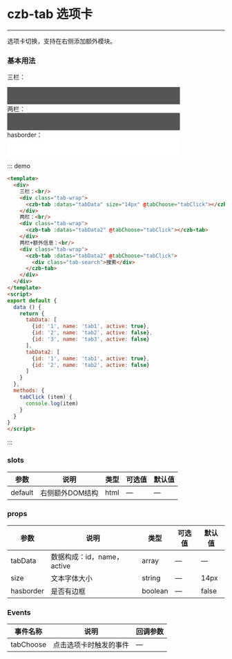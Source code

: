 <style>
  .tab-wrap{
    max-width: 360px;
    background: #555;
    padding: 20px;
  }
  .hasborder{
    background: #fff;
  }
</style>
<script>
export default {
  data () {
    return {
      tabData: [
        {id: '1', name: 'tab1', active: true},
        {id: '2', name: 'tab2', active: false},
        {id: '3', name: 'tab3', active: false}
      ],
      tabData2: [
        {id: '1', name: 'tab1', active: true},
        {id: '2', name: 'tab2', active: false}
      ]
    }
  },
  methods: {
    tabClick (item) {
      console.log(item)
    }
  }
}
</script>
# czb-tab 选项卡
----
选项卡切换，支持在右侧添加额外模块。
### 基本用法
三栏：<br/>
<div class="tab-wrap">
  <czb-tab :datas="tabData" @tabChoose="tabClick"></czb-tab>
</div>
两栏：<br/>
<div class="tab-wrap">
  <czb-tab :datas="tabData2" @tabChoose="tabClick"></czb-tab>
</div>
hasborder：<br/>
<div class="tab-wrap hasborder">
  <czb-tab :datas="tabData" :hasborder="true" @tabChoose="tabClick"></czb-tab>
</div>

::: demo
```html
<template>
  <div>
    三栏：<br/>
    <div class="tab-wrap">
      <czb-tab :datas="tabData" size="14px" @tabChoose="tabClick"></czb-tab>
    </div>
    两栏：<br/>
    <div class="tab-wrap">
      <czb-tab :datas="tabData2" @tabChoose="tabClick"></czb-tab>
    </div>
    两栏+额外信息：<br/>
    <div class="tab-wrap">
      <czb-tab :datas="tabData2" @tabChoose="tabClick">
        <div class="tab-search">搜索</div>
      </czb-tab>
    </div>
  </div>
</template>
<script>
export default {
  data () {
    return {
      tabData: [
        {id: '1', name: 'tab1', active: true},
        {id: '2', name: 'tab2', active: false},
        {id: '3', name: 'tab3', active: false}
      ],
      tabData2: [
        {id: '1', name: 'tab1', active: true},
        {id: '2', name: 'tab2', active: false}
      ]
    }
  },
  methods: {
    tabClick (item) {
      console.log(item)
    }
  }
}
</script>
```
:::
### slots
| 参数      | 说明                                 | 类型      | 可选值       | 默认值   |
|---------- |------------------------------------ |---------- |------------- |-------- |
|default    |	右侧额外DOM结构  |	html   |	—           |	  —     |
### props
| 参数      | 说明                                 | 类型      | 可选值       | 默认值   |
|---------- |------------------------------------ |---------- |------------- |-------- |
|tabData	  | 数据构成：id，name，active  |	array   | —   |— |
|size 	| 文本字体大小  |	string   | —   | 14px |
|hasborder 	| 是否有边框  |	boolean   | —   | false |
### Events
| 事件名称      | 说明       | 回调参数   |
|------------- |----------- |---------  |
|tabChoose    |点击选项卡时触发的事件| —  |